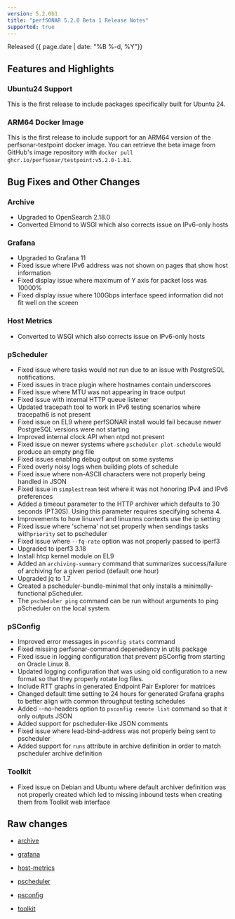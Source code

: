 ```yaml
---
version: 5.2.0b1
title: "perfSONAR 5.2.0 Beta 1 Release Notes"
supported: true
---
```


Released {{ page.date | date: "%B %-d, %Y"}}

Features and Highlights
------------------------

### Ubuntu24 Support

This is the first release to include packages specifically built for Ubuntu 24. 

### ARM64 Docker Image

This is the first release to include support for an ARM64 version of the perfsonar-testpoint docker image. You can retrieve the beta image from GitHub's image repository with `docker pull ghcr.io/perfsonar/testpoint:v5.2.0-1.b1`. 

Bug Fixes and Other Changes
---------------------

### Archive
- Upgraded to OpenSearch 2.18.0
- Converted Elmond to WSGI which also corrects issue on IPv6-only hosts

### Grafana
- Upgraded to Grafana 11
- Fixed issue where IPv6 address was not shown on pages that show host information 
- Fixed display issue where maximum of Y axis for packet loss was 10000%
- Fixed display issue where 100Gbps interface speed information did not fit well on the screen

### Host Metrics
- Converted to WSGI which also corrects issue on IPv6-only hosts

### pScheduler
- Fixed issue where tasks would not run due to an issue with PostgreSQL notifications.
- Fixed issues in trace plugin where hostnames contain underscores
- Fixed issue where MTU was not appearing in trace output
- Fixed issue with internal HTTP queue listener 
- Updated tracepath tool to work in IPv6 testing scenarios where tracepath6 is not present
- Fixed issue on EL9 where perfSONAR install would fail because newer PostgreSQL versions were not starting
- Improved internal clock API when ntpd not present
- Fixed issue on newer systems where `pscheduler plot-schedule` would produce an empty png file
- Fixed issues enabling debug output on some systems
- Fixed overly noisy logs when building plots of schedule
- Fixed issue where non-ASCII characters were not properly being handled in JSON
- Fixed issue in `simplestream` test where it was not honoring IPv4 and IPv6 preferences
- Added a timeout parameter to the HTTP archiver which defaults to 30 seconds (PT30S). Using this parameter requires specifying schema 4.
- Improvements to how linuxvrf and linuxnns contexts use the ip setting
- Fixed issue where 'schema' not set properly when sendings tasks with`priority` set to pscheduler
- Fixed issue where `--fq-rate` option was not properly passed to iperf3
- Upgraded to iperf3 3.18
- Install htcp kernel module on EL9
- Added an `archiving-summary` command that summarizes success/failure of archiving for a given period (default one hour)
- Upgraded jq to 1.7
- Created a pscheduler-bundle-minimal that only installs a minimally-functional pScheduler.
- The `pscheduler ping` command can be run without arguments to ping pScheduler on the local system.

### pSConfig
- Improved error messages in `psconfig stats` command
- Fixed missing perfsonar-command depenedency in utils package
- Fixed issue in logging configuration that prevent pSConfig from starting on Oracle Linux 8.
- Updated logging configuration that was using old configuration to a new format so that they properly rotate log files.
- Include RTT graphs in generated Endpoint Pair Explorer for matrices
- Changed default time setting to 24 hours for generated Grafana graphs to better align with common throughput testing schedules
- Added --no-headers option to `psconfig remote list` command so that it only outputs JSON
- Added support for pscheduler-like JSON comments
- Fixed issue where lead-bind-address was not properly being sent to pscheduler
- Added support for `runs` attribute in archive definition in order to match pscheduler archive definition

### Toolkit
- Fixed issue on Debian and Ubuntu where default archiver definition was not properly created which led to missing inbound tests when creating them from Toolkit web interface


Raw changes
-----------
-   [archive](https://github.com/perfsonar/archive/compare/v5.1.4...v5.2.0-1.b1)
-   [grafana](https://github.com/perfsonar/grafana/compare/v5.1.4...v5.2.0-1.b1)
-   [host-metrics](https://github.com/perfsonar/host-metrics/compare/v5.1.4...v5.2.0-1.b1)
-   [pscheduler](https://github.com/perfsonar/pscheduler/compare/v5.1.4...v5.2.0-1.b1)
-   [psconfig](https://github.com/perfsonar/psconfig/compare/v5.1.4...v5.2.0-1.b1)

-   [toolkit](https://github.com/perfsonar/toolkit/compare/v5.1.4...v5.2.0-1.b1)